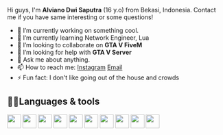 Hi guys, I'm **Alviano Dwi Saputra** (16 y.o) from Bekasi, Indonesia. Contact me if you have same interesting or some questions!
- 🔭 I’m currently working on something cool.
- 🌱 I’m currently learning Network Engineer, Lua
- 👯 I’m looking to collaborate on **GTA V FiveM**
- 🤔 I’m looking for help with **GTA V Server**
- 💬 Ask me about anything.
- 📫 How to reach me: [Instagram](https://instagram.com/nvv.yann) [Email](mailto:alvianodwi9@gmail.com)
- ⚡ Fun fact: I don't like going out of the house and crowds

## 🧑‍💻Languages & tools
<div align="left">
  <img src="https://i.mt.lv/img/mt/v2/logo.svg" width="32" />
  <img src="https://upload.wikimedia.org/wikipedia/commons/6/64/Cisco_logo.svg" width="32" />
  <img src="https://upload.wikimedia.org/wikipedia/commons/d/d5/Virtualbox_logo.png" width="32" />
  <img src="https://cdn.jsdelivr.net/gh/devicons/devicon@develop/icons/visualstudio/visualstudio-plain.svg" width="32" />
  <img src="https://cdn.jsdelivr.net/gh/devicons/devicon@develop/icons/mongodb/mongodb-original.svg" width="32" />
  <img src="https://blogger.googleusercontent.com/img/b/R29vZ2xl/AVvXsEjaG1uQ2fRN0KtNNjXX8-G95tAEZaoDlZ6IhsmyzcazJOKrnKAYNqkf5uqY99ojOQX9rSCFtMyNCYiASx7fZrmclEve8AEV4uL5-9Es21tvJVABpuv0l_EROr18YMJD79wxlOUMo7uFAyhLCshzapuTmht9Cnbs-b01W9I-8drt6GXBgNfyXwUeXJoVKg/w525-h296-c-rw/linux.png" width="32" />
  <img src="https://blogger.googleusercontent.com/img/b/R29vZ2xl/AVvXsEi0RBNdJgBiOb6PRzyQ5256JsiWmR7P2fI-lKhE1uMgcI-_WPWuHWgTDq2aZsnmQcMlgRDPo0UT-c6W6hRbrSmaCQmgXBWxyWsqFzAAE7RZH50ZI86gUZC8s7lgnR8X4hQbl82r_-PJEkk1w740uQ5k0uBbE8KYwo4Hf8B8jM3x23R_2jy7zgd1jGyr7g/w638-h320/debian.png" width="32" />
  <img src="https://upload.wikimedia.org/wikipedia/commons/d/d5/Virtualbox_logo.png" width="32" />
  <img src="https://2.bp.blogspot.com/-4aGSP3ts2HU/XHN93VsqFSI/AAAAAAAAAQ8/pcrvKft3eDAK90N6Eyh2Zz8va-6lvNY7gCLcBGAs/s320/winbox-min.png" width="32" />
  <img src="" width="32" />
</div>

<!--
**AlvianoDwi/AlvianoDwi** is a ✨ _special_ ✨ repository because its `README.md` (this file) appears on your GitHub profile.

Here are some ideas to get you started:

- 🔭 I’m currently working on ...
- 🌱 I’m currently learning ...
- 👯 I’m looking to collaborate on ...
- 🤔 I’m looking for help with ...
- 💬 Ask me about ...
- 📫 How to reach me: ...
- 😄 Pronouns: ...
- ⚡ Fun fact: ...
-->
